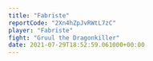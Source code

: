 ```yaml
---
title: "Fabrïste"
reportCode: "2Xn4hZpJvRWtL7zC"
player: "Fabrïste"
fight: "Gruul the Dragonkiller"
date: 2021-07-29T18:52:59.061000+00:00
---
```

